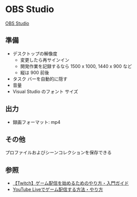 # OBS Studio
[OBS Studio](https://obsproject.com/ja)

## 準備
- デスクトップの解像度
  - 変更したら再サインイン
  - 開発作業を記録するなら 1500 x 1000, 1440 x 900 など
  - 縦は 900 前後
- タスク バーを自動的に隠す
- 音量
- Visual Studio のフォント サイズ

## 出力
- 録画フォーマット: mp4

## その他
プロファイルおよびシーンコレクションを保存できる

## 参照
- [【Twitch】ゲーム配信を始めるためのやり方・入門ガイド](https://vip-jikkyo.net/how-to-stream-on-twitch)
- [YouTube Liveでゲーム配信する方法・やり方](https://vip-jikkyo.net/youtube-live)

